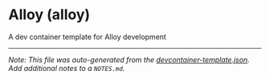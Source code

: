 
# Alloy (alloy)

A dev container template for Alloy development





---

_Note: This file was auto-generated from the [devcontainer-template.json](https://github.com/heathprovost/alloy-devcontainer-template/blob/main/src/alloy/devcontainer-template.json).  Add additional notes to a `NOTES.md`._
